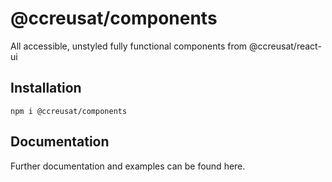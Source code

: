 # @ccreusat/components

All accessible, unstyled fully functional components from @ccreusat/react-ui

## Installation

`npm i @ccreusat/components`

## Documentation

Further documentation and examples can be found here.
